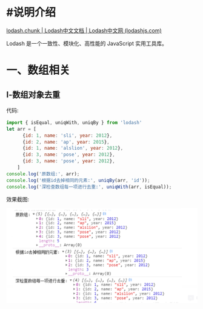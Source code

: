 # #说明介绍

[lodash.chunk | Lodash中文文档 | Lodash中文网 (lodashjs.com)](https://www.lodashjs.com/docs/lodash.chunk)

Lodash 是一个一致性、模块化、高性能的 JavaScript 实用工具库。

# 一、数组相关

## Ⅰ-数组对象去重

代码:

```js
import { isEqual, uniqWith, uniqBy } from 'lodash'
let arr = [
      {id: 1, name: 'sli', year: 2012},
      {id: 2, name: 'ap', year: 2015},
      {id: 1, name: 'alslion', year: 2012},
      {id: 3, name: 'pose', year: 2012},
      {id: 3, name: 'pose', year: 2012},
    ]
console.log('原数组:', arr);
console.log('根据id去掉相同的元素:', uniqBy(arr, 'id'));
console.log('深检查数组每一项进行去重:', uniqWith(arr, isEqual));
```

效果截图:

![image-20231225151353947](README.assets/image-20231225151353947.png)